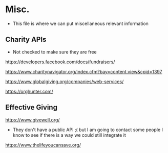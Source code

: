 # Misc.

* This file is where we can put miscellaneous relevant information




## Charity APIs
  - Not checked to make sure they are free

https://developers.facebook.com/docs/fundraisers/

https://www.charitynavigator.org/index.cfm?bay=content.view&cpid=1397

https://www.globalgiving.org/companies/web-services/

https://orghunter.com/




## Effective Giving

https://www.givewell.org/
  * They don't have a public API ;( but I am going to contact some people I know to see if there is a way we could still integrate it
  
https://www.thelifeyoucansave.org/
  
  
  
  
  
